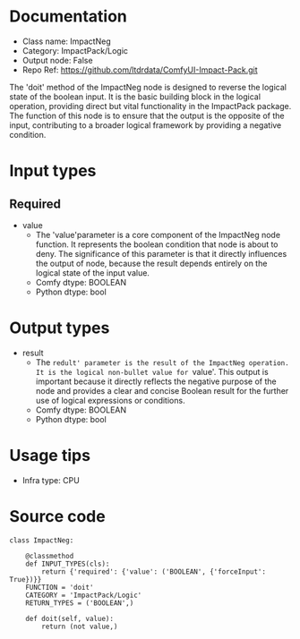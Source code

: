 # Documentation
- Class name: ImpactNeg
- Category: ImpactPack/Logic
- Output node: False
- Repo Ref: https://github.com/ltdrdata/ComfyUI-Impact-Pack.git

The 'doit' method of the ImpactNeg node is designed to reverse the logical state of the boolean input. It is the basic building block in the logical operation, providing direct but vital functionality in the ImpactPack package. The function of this node is to ensure that the output is the opposite of the input, contributing to a broader logical framework by providing a negative condition.

# Input types
## Required
- value
    - The 'value'parameter is a core component of the ImpactNeg node function. It represents the boolean condition that node is about to deny. The significance of this parameter is that it directly influences the output of node, because the result depends entirely on the logical state of the input value.
    - Comfy dtype: BOOLEAN
    - Python dtype: bool

# Output types
- result
    - The `redult' parameter is the result of the ImpactNeg operation. It is the logical non-bullet value for `value'. This output is important because it directly reflects the negative purpose of the node and provides a clear and concise Boolean result for the further use of logical expressions or conditions.
    - Comfy dtype: BOOLEAN
    - Python dtype: bool

# Usage tips
- Infra type: CPU

# Source code
```
class ImpactNeg:

    @classmethod
    def INPUT_TYPES(cls):
        return {'required': {'value': ('BOOLEAN', {'forceInput': True})}}
    FUNCTION = 'doit'
    CATEGORY = 'ImpactPack/Logic'
    RETURN_TYPES = ('BOOLEAN',)

    def doit(self, value):
        return (not value,)
```